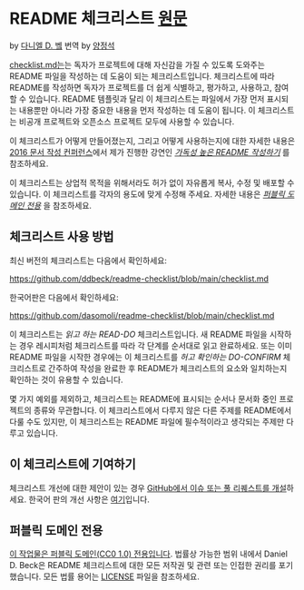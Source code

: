 # README 체크리스트 [원문](https://github.com/ddbeck/readme-checklist)

by [다니엘 D. 벸](https://twitter.com/ddbeck)
번역 by [양정석](https://blog.dasomoli.org)

[checklist.md는](checklist.md)는 독자가 프로젝트에 대해 자신감을 가질 수 있도록 도와주는
README 파일을 작성하는 데 도움이 되는 체크리스트입니다. 체크리스트에 따라 README를 작성하면 독자가
프로젝트를 더 쉽게 식별하고, 평가하고, 사용하고, 참여할 수 있습니다. README 템플릿과 달리 이
체크리스트는 파일에서 가장 먼저 표시되는 내용뿐만 아니라 가장 중요한 내용을 먼저 작성하는 데 도움이
됩니다. 이 체크리스트는 비공개 프로젝트와 오픈소스 프로젝트 모두에 사용할 수 있습니다.

이 체크리스트가 어떻게 만들어졌는지, 그리고 어떻게 사용하는지에 대한 자세한 내용은
[2016 문서 작성 컨퍼런스](http://www.writethedocs.org/conf/na/2016/)에서 제가 진행한
강연인 *[가독성 높은 README 작성하기](http://www.writethedocs.org/conf/na/2016/)* 를
참조하세요.

이 체크리스트는 상업적 목적을 위해서라도 허가 없이 자유롭게 복사, 수정 및 배포할 수 있습니다.
이 체크리스트를 각자의 용도에 맞게 수정해 주세요. 자세한 내용은 *[퍼블릭 도메인 전용](#퍼블릭-도메인-전용)*
을 참조하세요.


## 체크리스트 사용 방법

최신 버전의 체크리스트는 다음에서 확인하세요:

https://github.com/ddbeck/readme-checklist/blob/main/checklist.md

한국어판은 다음에서 확인하세요:

https://github.com/dasomoli/readme-checklist/blob/main/checklist.md

이 체크리스트는 *읽고 하는 READ-DO* 체크리스트입니다. 새 README 파일을 시작하는 경우 레시피처럼
체크리스트를 따라 각 단계를 순서대로 읽고 완료하세요. 또는 이미 README 파일을 시작한 경우에는 이
체크리스트를 *허고 확인하는 DO-CONFIRM* 체크리스트로 간주하여 작성을 완료한 후 README가 체크리스트의
요소와 일치하는지 확인하는 것이 유용할 수 있습니다.

몇 가지 예외를 제외하고, 체크리스트는 README에 표시되는 순서나 문서화 중인 프로젝트의 종류와 무관합니다.
이 체크리스트에서 다루지 않은 다른 주제를 README에서 다룰 수도 있지만, 이 체크리스트는 README 파일에
필수적이라고 생각되는 주제만 다루고 있습니다.


## 이 체크리스트에 기여하기

체크리스트 개선에 대한 제안이 있는 경우 [GitHub에서 이슈 또는 풀 리퀘스트를 개설](https://github.com/ddbeck/readme-checklist/)하세요.
한국어 판의 개선 사항은 [여기](https://github.com/dasomoli/readme-checklist/)입니다.


## 퍼블릭 도메인 전용
[이 작업물은 퍼블릭 도메인(CC0 1.0) 전용입니다](http://creativecommons.org/publicdomain/zero/1.0/).
법률상 가능한 범위 내에서 Daniel D. Beck은 README 체크리스트에 대한 모든 저작권 및 관련 또는
인접한 권리를 포기했습니다. 모든 법률 용어는 [LICENSE](LICENSE) 파일을 참조하세요.
